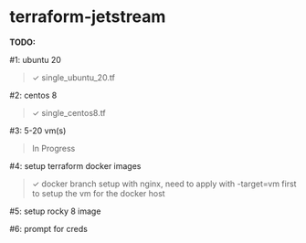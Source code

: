 # terraform-jetstream


**TODO:**

#1: ubuntu 20
> ✓ single_ubuntu_20.tf

#2: centos 8
> ✓ single_centos8.tf

#3: 5-20 vm(s)

> In Progress

#4: setup terraform docker images
> ✓ docker branch setup with nginx, need to apply with -target=vm first to setup the vm for the docker host

#5: setup rocky 8 image

#6: prompt for creds

